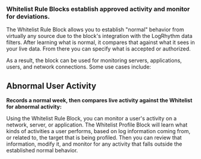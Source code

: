 ### Whitelist Rule Blocks establish approved activity and monitor for deviations.

The Whitelist Rule Block allows you to establish "normal" behavior from virtually any source due to the block's integration with the LogRhythm data filters. After learning what is normal, it compares that against what it sees in your live data. From there you can specify what is accepted or authorized. 

As a result, the block can be used for monitoring servers, applications, users, and network connections. Some use cases include:


## Abnormal User Activity

**Records a normal week, then compares live activity against the Whitelist for abnormal activity:**
  
Using the Whitelist Rule Block, you can monitor a user's activity on a network, server, or application. The Whitelist Profile Block will learn what kinds of activities a user performs, based on log information coming from, or related to, the target that is being profiled. Then you can review that information, modify it, and monitor for any activity that falls outside the established normal behavior.

